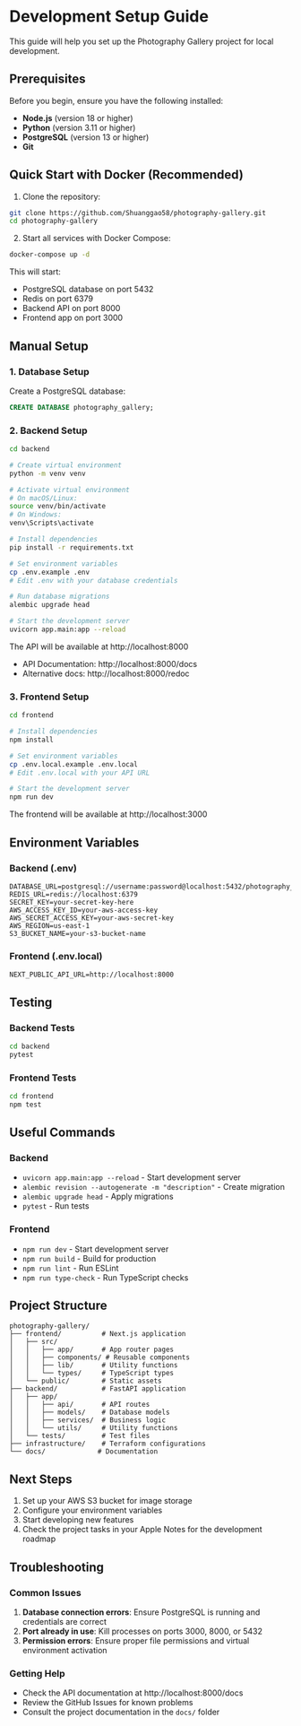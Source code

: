 # Development Setup Guide

This guide will help you set up the Photography Gallery project for local development.

## Prerequisites

Before you begin, ensure you have the following installed:

- **Node.js** (version 18 or higher)
- **Python** (version 3.11 or higher)
- **PostgreSQL** (version 13 or higher)
- **Git**

## Quick Start with Docker (Recommended)

1. Clone the repository:
```bash
git clone https://github.com/Shuanggao58/photography-gallery.git
cd photography-gallery
```

2. Start all services with Docker Compose:
```bash
docker-compose up -d
```

This will start:
- PostgreSQL database on port 5432
- Redis on port 6379
- Backend API on port 8000
- Frontend app on port 3000

## Manual Setup

### 1. Database Setup

Create a PostgreSQL database:
```sql
CREATE DATABASE photography_gallery;
```

### 2. Backend Setup

```bash
cd backend

# Create virtual environment
python -m venv venv

# Activate virtual environment
# On macOS/Linux:
source venv/bin/activate
# On Windows:
venv\Scripts\activate

# Install dependencies
pip install -r requirements.txt

# Set environment variables
cp .env.example .env
# Edit .env with your database credentials

# Run database migrations
alembic upgrade head

# Start the development server
uvicorn app.main:app --reload
```

The API will be available at http://localhost:8000
- API Documentation: http://localhost:8000/docs
- Alternative docs: http://localhost:8000/redoc

### 3. Frontend Setup

```bash
cd frontend

# Install dependencies
npm install

# Set environment variables
cp .env.local.example .env.local
# Edit .env.local with your API URL

# Start the development server
npm run dev
```

The frontend will be available at http://localhost:3000

## Environment Variables

### Backend (.env)
```
DATABASE_URL=postgresql://username:password@localhost:5432/photography_gallery
REDIS_URL=redis://localhost:6379
SECRET_KEY=your-secret-key-here
AWS_ACCESS_KEY_ID=your-aws-access-key
AWS_SECRET_ACCESS_KEY=your-aws-secret-key
AWS_REGION=us-east-1
S3_BUCKET_NAME=your-s3-bucket-name
```

### Frontend (.env.local)
```
NEXT_PUBLIC_API_URL=http://localhost:8000
```

## Testing

### Backend Tests
```bash
cd backend
pytest
```

### Frontend Tests
```bash
cd frontend
npm test
```

## Useful Commands

### Backend
- `uvicorn app.main:app --reload` - Start development server
- `alembic revision --autogenerate -m "description"` - Create migration
- `alembic upgrade head` - Apply migrations
- `pytest` - Run tests

### Frontend
- `npm run dev` - Start development server
- `npm run build` - Build for production
- `npm run lint` - Run ESLint
- `npm run type-check` - Run TypeScript checks

## Project Structure

```
photography-gallery/
├── frontend/          # Next.js application
│   ├── src/
│   │   ├── app/       # App router pages
│   │   ├── components/ # Reusable components
│   │   ├── lib/       # Utility functions
│   │   └── types/     # TypeScript types
│   └── public/        # Static assets
├── backend/           # FastAPI application
│   ├── app/
│   │   ├── api/       # API routes
│   │   ├── models/    # Database models
│   │   ├── services/  # Business logic
│   │   └── utils/     # Utility functions
│   └── tests/         # Test files
├── infrastructure/    # Terraform configurations
└── docs/             # Documentation
```

## Next Steps

1. Set up your AWS S3 bucket for image storage
2. Configure your environment variables
3. Start developing new features
4. Check the project tasks in your Apple Notes for the development roadmap

## Troubleshooting

### Common Issues

1. **Database connection errors**: Ensure PostgreSQL is running and credentials are correct
2. **Port already in use**: Kill processes on ports 3000, 8000, or 5432
3. **Permission errors**: Ensure proper file permissions and virtual environment activation

### Getting Help

- Check the API documentation at http://localhost:8000/docs
- Review the GitHub Issues for known problems
- Consult the project documentation in the `docs/` folder
